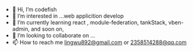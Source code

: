 - 👋 Hi, I’m codefish
- 👀 I’m interested in ...web applicition develop
- 🌱 I’m currently learning react , module-federation, tankStack, vben-admin, and soon on,
- 💞️ I’m looking to collaborate on ...
- 📫 How to reach me lingwu892@gmail.com or 2358514288@qq.com

<!---
a is a ✨ special ✨ repository because its `README.md` (this file) appears on your GitHub profile.
You can click the Preview link to take a look at your changes.
--->
